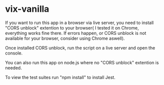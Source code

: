 # vix-vanilla

If you want to run this app in a browser via live server, you need to install "CORS unblock" extention to your browser( I tested it on Chrome, everything works fine there. If errors happen, or CORS unblock is not available for your browser, consider using Chrome aswell). 

Once installed CORS unblock, run the script on a live server and open the console.

You can also run this app on node.js where no "CORS unblock" extention is needed.

To view the test suites run "npm install" to install Jest. 





